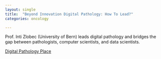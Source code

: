 ```yaml
---
layout: single
title:  "Beyond Innovation Digital Pathology: How To Lead?"
categories: oncology

---
```

Prof. Inti Zlobec (University of Bern) leads digital pathology and bridges the gap between pathologists, computer scientists, and data scientists. 
 
[Digital Pathology Place](https://digitalpathologyplace.com/podcast/beyond-innovation-how-to-embrace-responsibility-and-leadership-in-digital-pathology-at-a-personal-and-national-level-w-inti-zlobec/)